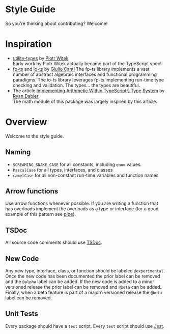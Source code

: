 # Style Guide

So you're thinking about contributing? Welcome!

# Inspiration

- [utility-types](https://github.com/piotrwitek/utility-types) by [Piotr Witek](https://github.com/piotrwitek)  
  Early work by Piotr Witek actually became part of the TypeScript spec!
- [fp-ts](https://github.com/gcanti/fp-ts) and [io-ts](https://github.com/gcanti/io-ts) by [Giulio Canti](https://gcanti.github.io/)
  The fp-ts library implements a vast number of abstract algebraic interfaces
  and functional programming paradigms. The io-ts library leverages fp-ts
  implementing run-time type checking and validation. The types... the types are
  beautiful.
- The article [Implementing Arithmetic Within TypeScript’s Type System](https://itnext.io/implementing-arithmetic-within-typescripts-type-system-a1ef140a6f6f) by [Ryan Dabler](https://medium.com/@ryan.dabler)  
  The math module of this package was largely inspired by this article.

# Overview

Welcome to the style guide.

## Naming

- `SCREAMING_SNAKE_CASE` for all constants, including `enum` values.
- `PascalCase` for all types, interfaces, and classes
- `camelCase` for all non-constant run-time variables and function names

## Arrow functions

Use arrow functions whenever possible. If you are writing a function that has
overloads implement the overloads as a type or interface (for a good example of
this pattern see
[pipe](https://github.com/bluesky-llc/open-source/blob/main/packages/utils/src/pipe.ts)).

## TSDoc

All source code comments should use [TSDoc](https://tsdoc.org/).

## New Code

Any new type, interface, class, or function should be labeled `@experimental`.
Once the new code has been documented the prior label can be removed and the
`@alpha` label can be added. If the new code is added to a minor versioned
release the prior label can be removed and `@beta` can be added. Finally, when
a beta feature is part of a majorn versioned release the `@beta` label can be
removed.

## Unit Tests

Every package should have a `test` script. Every `test` script should use
[Jest](https://jestjs.io/).
